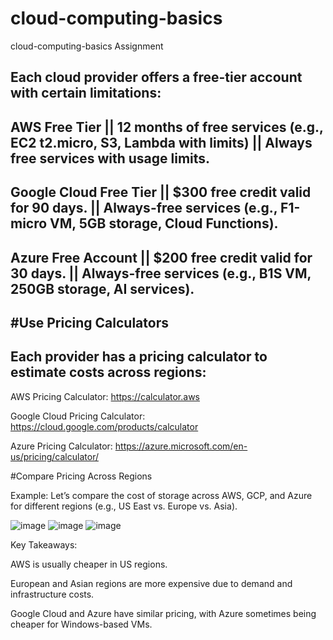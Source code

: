 # cloud-computing-basics
cloud-computing-basics Assignment

Each cloud provider offers a free-tier account with certain limitations:
------------------------------------------------------------------------

AWS Free Tier || 12 months of free services (e.g., EC2 t2.micro, S3, Lambda with limits) || Always free services with usage limits.
-----------------------------------------------------------------------------------------------------------------------------------

Google Cloud Free Tier || $300 free credit valid for 90 days. || Always-free services (e.g., F1-micro VM, 5GB storage, Cloud Functions).
-----------------------------------------------------------------------------------------------------------------------------------

Azure Free Account || $200 free credit valid for 30 days. || Always-free services (e.g., B1S VM, 250GB storage, AI services).
-----------------------------------------------------------------------------------------------------------------------------------

#Use Pricing Calculators
-------------------------

Each provider has a pricing calculator to estimate costs across regions:
-------------------------------------------------------------------------
AWS Pricing Calculator: https://calculator.aws

Google Cloud Pricing Calculator: https://cloud.google.com/products/calculator

Azure Pricing Calculator: https://azure.microsoft.com/en-us/pricing/calculator/

#Compare Pricing Across Regions

Example: Let’s compare the cost of storage across AWS, GCP, and Azure for different regions (e.g., US East vs. Europe vs. Asia).

![image](https://github.com/user-attachments/assets/a2e887d6-0dc9-412b-aa6d-ee3c15ff846e)
![image](https://github.com/user-attachments/assets/6e2ccc5d-d334-4e29-9ae3-622a87e96bb1)
![image](https://github.com/user-attachments/assets/2c21ec61-306f-4f48-a0aa-44d709663c82)





Key Takeaways:

AWS is usually cheaper in US regions.

European and Asian regions are more expensive due to demand and infrastructure costs.

Google Cloud and Azure have similar pricing, with Azure sometimes being cheaper for Windows-based VMs.
